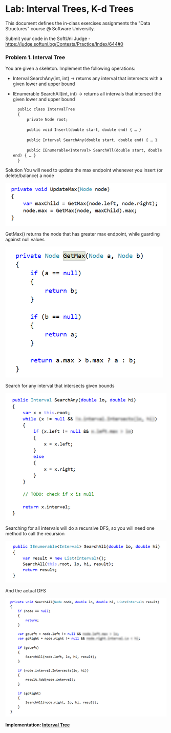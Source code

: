 # **Lab: Interval Trees, K-d Trees**

This document defines the in-class exercises assignments the "Data Structures" course @ Software University. 

Submit your code in the SoftUni Judge - https://judge.softuni.bg/Contests/Practice/Index/644#0 

### **Problem 1.	Interval Tree**

You are given a skeleton. Implement the following operations:

- Interval SearchAny(int, int) -> returns any interval that intersects with a given lower and upper bound 
- IEnumerable<Interval> SearchAll(int, int) -> returns all intervals that intersect the given lower and upper bound

        public class IntervalTree
        {
            private Node root;
        
            public void Insert(double start, double end) { … }
        
            public Interval SearchAny(double start, double end) { … }
        
            public IEnumerable<Interval> SearchAll(double start, double end) { … }
        }
   
Solution
You will need to update the max endpoint whenever you insert (or delete/balance) a node

![](./media/image1.png)
 
GetMax() returns the node that has greater max endpoint, while guarding against null values

![](./media/image2.png)
 
Search for any interval that intersects given bounds

![](./media/image3.png)
 
Searching for all intervals will do a recursive DFS, so you will need one method to call the recursion

![](./media/image4.png)
 
And the actual DFS

![](./media/image5.png)

<p><b>Implementation: <a href="./intervaltree">Interval Tree</a></b></p>

 
